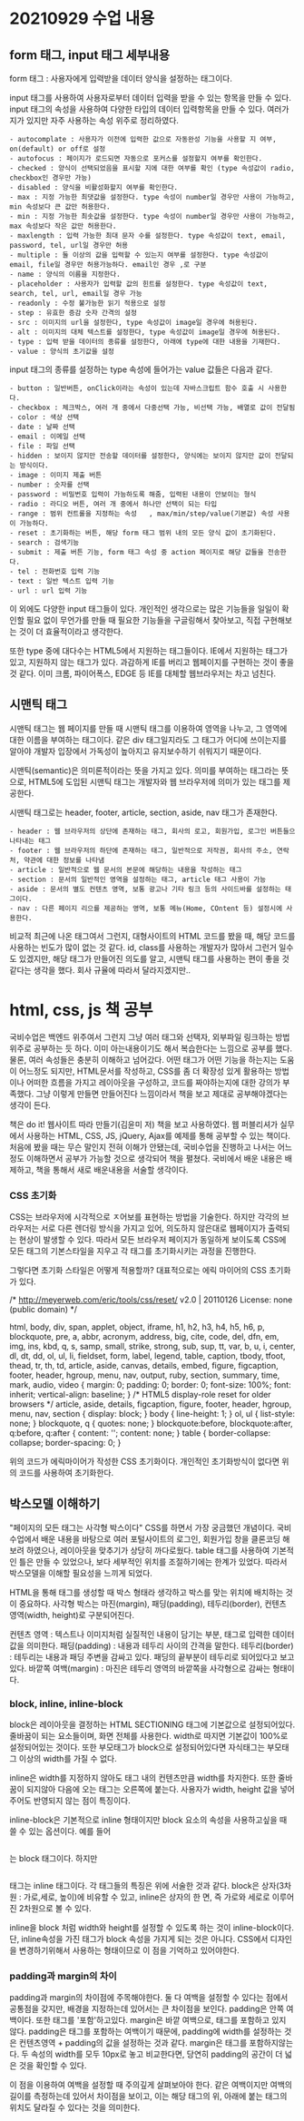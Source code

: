 # 20210929 수업 내용



## form 태그, input 태그 세부내용

form 태그 : 사용자에게 입력받을 데이터 양식을 설정하는 태그이다.

input 태그를 사용하여 사용자로부터 데이터 입력을 받을 수 있는 항목을 만들 수 있다.
input 태그의 속성을 사용하여 다양한 타입의 데이터 입력항목을 만들 수 있다. 여러가지가 있지만 자주 사용하는
속성 위주로 정리하였다.

    - autocomplate : 사용자가 이전에 입력한 값으로 자동완성 기능을 사용할 지 여부, on(default) or off로 설정
    - autofocus : 페이지가 로드되면 자동으로 포커스를 설정할지 여부를 확인한다.
    - checked : 양식이 선택되었음을 표시할 지에 대한 여부를 확인 (type 속성값이 radio, checkbox인 경우만 가능)
    - disabled : 양식을 비활성화할지 여부를 확인한다.
    - max : 지정 가능한 최댓값을 설정한다. type 속성이 number일 경우만 사용이 가능하고, min 속성보다 큰 값만 허용한다.
    - min : 지정 가능한 최솟값을 설정한다. type 속성이 number일 경우만 사용이 가능하고, max 속성보다 작은 값만 허용한다.
    - maxlength : 입력 가능한 최대 문자 수를 설정한다. type 속성값이 text, email, password, tel, url일 경우만 허용
    - multiple : 둘 이상의 값을 입력할 수 있는지 여부를 설정한다. type 속성값이 email, file일 경우만 허용가능하다. email인 경우 ,로 구분
    - name : 양식의 이름을 지정한다.
    - placeholder : 사용자가 입력할 값의 힌트를 설정한다. type 속성값이 text, search, tel, url, email일 경우 가능
    - readonly : 수정 불가능한 읽기 적용으로 설정
    - step : 유효한 증감 숫자 간격의 설정
    - src : 이미지의 url을 설정한다, type 속성값이 image일 경우에 허용된다.
    - alt : 이미지의 대체 텍스트를 설정한다, type 속성값이 image일 경우에 허용된다.
    - type : 입력 받을 데이터의 종류를 설정한다, 아래에 type에 대한 내용을 기재한다.
    - value : 양식의 초기값을 설정

input 태그의 종류를 설정하는 type 속성에 들어가는 value 값들은 다음과 같다.
    
    - button : 일반버튼, onClick이라는 속성이 있는데 자바스크립트 함수 호출 시 사용한다.
	- checkbox : 체크박스, 여러 개 중에서 다중선택 가능, 비선택 가능, 배열로 값이 전달됨
	- color : 색상 선택
	- date : 날짜 선택
	- email : 이메일 선택
	- file : 파일 선택
	- hidden : 보이지 않지만 전송할 데이터를 설정한다, 양식에는 보이지 않지만 값이 전달되는 방식이다.
	- image : 이미지 제출 버튼
	- number : 숫자를 선택
	- password : 비밀번호 입력이 가능하도록 해줌, 입력된 내용이 안보이는 형식
	- radio : 라디오 버튼, 여러 개 중에서 하나만 선택이 되는 타입
	- range : 범위 컨트롤을 지정하는 속성	, max/min/step/value(기본값) 속성 사용이 가능하다.
	- reset : 초기화하는 버튼, 해당 form 태그 범위 내의 모든 양식 값이 초기화된다.
	- search : 검색기능
	- submit : 제출 버튼 기능, form 태그 속성 중 action 페이지로 해당 값들을 전송한다.
	- tel : 전화번호 입력 기능
	- text : 일반 텍스트 입력 기능
	- url : url 입력 기능

이 외에도 다양한 input 태그들이 있다. 개인적인 생각으로는 많은 기능들을 일일이 확인할 필요 없이
무언가를 만들 때 필요한 기능들을 구글링해서 찾아보고, 직접 구현해보는 것이 더 효율적이라고 생각한다.

또한 type 중에 대다수는 HTML5에서 지원하는 태그들이다. IE에서 지원하는 태그가 있고, 지원하지 않는 태그가 있다.
과감하게 IE를 버리고 웹페이지를 구현하는 것이 좋을 것 같다. 이미 크롬, 파이어폭스, EDGE 등 IE를 대체할 웹브라우저는 차고 넘친다.





## 시맨틱 태그

시맨틱 태그는 웹 페이지를 만들 때 시맨틱 태그를 이용하여 영역을 나누고, 그 영역에 대한 이름을 부여하는 태그이다.
같은 div 태그일지라도 그 태그가 어디에 쓰이는지를 알아야 개발자 입장에서 가독성이 높아지고 유지보수하기 쉬워지기 때문이다.

시맨틱(semantic)은 의미론적이라는 뜻을 가지고 있다. 의미를 부여하는 태그라는 뜻으로,
HTML5에 도입된 시맨틱 태그는 개발자와 웹 브라우저에 의미가 있는 태그를 제공한다.

시맨틱 태그로는 header, footer, article, section, aside, nav 태그가 존재한다.

    - header : 웹 브라우저의 상단에 존재하는 태그, 회사의 로고, 회원가입, 로그인 버튼들으 나타내는 태그
    - footer : 웹 브라우저의 하단에 존재하는 태그, 일반적으로 저작권, 회사의 주소, 연락처, 약관에 대한 정보를 나타냄
    - article : 일반적으로 웹 문서의 본문에 해당하는 내용을 작성하는 태그
    - section : 문서의 일반적인 영역을 설정하는 태그, article 태그 사용이 가능
    - aside : 문서의 별도 컨텐츠 영역, 보통 광고나 기타 링크 등의 사이드바를 설정하는 태그이다.
    - nav : 다른 페이지 리으를 제공하는 영역, 보통 메뉴(Home, COntent 등) 설정시에 사용한다.

비교적 최근에 나온 태그여서 그런지, 대형사이트의 HTML 코드를 봤을 때, 해당 코드를 사용하는 빈도가 많이 없는 것 같다.
id, class를 사용하는 개발자가 많아서 그런거 일수도 있겠지만, 해당 태그가 만들어진 의도를 알고, 시맨틱 태그를 사용하는 편이
좋을 것 같다는 생각을 했다. 회사 규율에 따라서 달라지겠지만..





# html, css, js 책 공부

국비수업은 백엔드 위주여서 그런지 그냥 여러 태그와 선택자, 외부파일 링크하는 방법 위주로 공부하는 듯 하다.
이미 아는내용이기도 해서 복습한다는 느낌으로 공부를 했다. 물론, 여러 속성들은 충분히 이해하고 넘어갔다.
어떤 태그가 어떤 기능을 하는지는 도움이 어느정도 되지만, HTML문서를 작성하고, CSS를 좀 더 확장성 있게 활용하는 방법이나
어떠한 흐름을 가지고 레이아웃을 구성하고, 코드를 짜야하는지에 대한 강의가 부족했다. 그냥 이렇게 만들면 만들어진다 느낌이라서
책을 보고 제대로 공부해야겠다는 생각이 든다.

책은 do it! 웹사이트 따라 만들기(김윤미 저) 책을 보고 사용하였다. 웹 퍼블리셔가 실무에서 사용하는 
HTML, CSS, JS, jQuery, Ajax를 예제를 통해 공부할 수 있는 책이다. 처음에 봤을 때는 무슨 말인지 전혀 이해가 안됐는데,
국비수업을 진행하고 나서는 어느정도 이해하면서 공부가 가능할 것으로 생각되어 책을 펼쳤다.
국비에서 배운 내용은 배제하고, 책을 통해서 새로 배운내용을 서술할 생각이다.



### CSS 초기화
CSS는 브라우저에 시각적으로 ㅈ어보를 표현하는 방법을 기술한다. 하지만 각각의 브라우저는 서로 다른 렌더링 방식을 가지고 있어,
의도하지 않은대로 웹페이지가 출력되는 현상이 발생할 수 있다. 따라서 모든 브라우저 페이지가 동일하게 보이도록 CSS에 모든
태그의 기본스타일을 지우고 각 태그를 초기화시키는 과정을 진행한다.

그렇다면 초기화 스타일은 어떻게 적용할까? 대표적으로는 에릭 마이어의 CSS 초기화가 있다. 

/* http://meyerweb.com/eric/tools/css/reset/ 
   v2.0 | 20110126
   License: none (public domain)
*/

html, body, div, span, applet, object, iframe,
h1, h2, h3, h4, h5, h6, p, blockquote, pre,
a, abbr, acronym, address, big, cite, code,
del, dfn, em, img, ins, kbd, q, s, samp,
small, strike, strong, sub, sup, tt, var,
b, u, i, center,
dl, dt, dd, ol, ul, li,
fieldset, form, label, legend,
table, caption, tbody, tfoot, thead, tr, th, td,
article, aside, canvas, details, embed, 
figure, figcaption, footer, header, hgroup, 
menu, nav, output, ruby, section, summary,
time, mark, audio, video {
	margin: 0;
	padding: 0;
	border: 0;
	font-size: 100%;
	font: inherit;
	vertical-align: baseline;
}
/* HTML5 display-role reset for older browsers */
article, aside, details, figcaption, figure, 
footer, header, hgroup, menu, nav, section {
	display: block;
}
body {
	line-height: 1;
}
ol, ul {
	list-style: none;
}
blockquote, q {
	quotes: none;
}
blockquote:before, blockquote:after,
q:before, q:after {
	content: '';
	content: none;
}
table {
	border-collapse: collapse;
	border-spacing: 0;
}

위의 코드가 에릭마이어가 작성한 CSS 초기화이다. 개인적인 초기화방식이 없다면 위의 코드를 사용하여 초기화한다.


## 박스모델 이해하기

"페이지의 모든 태그는 사각형 박스이다"
CSS를 하면서 가장 궁금했던 개념이다. 국비 수업에서 배운 내용을 바탕으로 여러 포털사이트의 로그인, 회원가입 창을
클론코딩 해보려 하였으나, 레이아웃을 맞추기가 상당히 까다로웠다. table 태그를 사용하여 기본적인 틀은 만들 수 있었으나,
보다 세부적인 위치를 조절하기에는 한계가 있었다. 따라서 박스모델을 이해할 필요성을 느끼게 되었다.

HTML을 통해 태그를 생성할 때 박스 형태라 생각하고 박스를 맞는 위치에 배치하는 것이 중요하다.
사각형 박스는 마진(margin), 패딩(padding), 테두리(border), 컨텐츠 영역(width, height)로 구분되어진다.

컨텐츠 영역 : 텍스트나 이미지처럼 실질적인 내용이 담기는 부분, 태그로 입력한 데이터값을 의미한다.
패딩(padding) : 내용과 테두리 사이의 간격을 말한다.
테두리(border) : 테두리는 내용과 패딩 주변을 감싸고 있다. 패딩의 끝부분이 테두리로 되어있다고 보고있다.
바깥쪽 여백(margin) : 마진은 테두리 영역의 바깥쪽을 사각형으로 감싸는 형태이다.


### block, inline, inline-block
block은 레이아웃을 결정하는 HTML SECTIONING 태그에 기본값으로 설정되어있다. 줄바꿈이 되는 요소들이며, 화면 전체를 사용한다.
width로 따지면 기본값이 100%로 설정되어있는 것이다. 또한 부모태그가 block으로 설정되어있다면 자식태그는 부모태그 이상의
 width를 가질 수 없다.

inline은 width를 지정하지 않아도 태그 내의 컨텐츠만큼 width를 차지한다. 또한 줄바꿈이 되지않아 다음에 오는 태그는 오른쪽에 붙는다.
사용자가 width, height 값을 넣어주어도 반영되지 않는 점이 특징이다.

inline-block은 기본적으로 inline 형태이지만 block 요소의 속성을 사용하고싶을 때 쓸 수 있는 옵션이다.
예를 들어 <pre><div></pre>는 block 태그이다. 하지만 <pre><a></pre> 태그는 inline 태그이다.
각 태그들의 특징은 위에 서술한 것과 같다. block은 상자(3차원 : 가로,세로, 높이)에 비유할 수 있고,
inline은 상자의 한 면, 즉 가로와 세로로 이루어진 2차원으로 볼 수 있다.

inline을 block 처럼 width와 height를 설정할 수 있도록 하는 것이 inline-block이다.
단, inline속성을 가진 태그가 block 속성을 가지게 되는 것은 아니다. CSS에서 디자인을 변경하기위해서
사용하는 형태이므로 이 점을 기억하고 있어야한다.



### padding과 margin의 차이
padding과 margin의 차이점에 주목해야한다. 둘 다 여백을 설정할 수 있다는 점에서 공통점을 갖지만, 
배경을 지정하는데 있어서는 큰 차이점을 보인다. padding은 안쪽 여백이다. 또한 태그를 '포함'하고있다.
margin은 바깥 여백으로, 태그를 포함하고 있지 않다.
padding은 태그를 포함하는 여백이기 때문에, padding에 width를 설정하는 것은 컨텐츠영역 + padding의 값을 설정하는 것과 같다.
margin은 태그를 포함하지않는다. 두 속성의 width를 모두 10px로 놓고 비교한다면, 당연히 padding의 공간이 더 넓은 것을 확인할 수 있다.

이 점을 이용하여 여백을 설정할 때 주의깊게 살펴보아야 한다. 같은 여백이지만 여백의 길이를 측정하는데 있어서 
차이점을 보이고, 이는 해당 태그의 위, 아래에 붙는 태그의 위치도 달라질 수 있다는 것을 의미한다.


